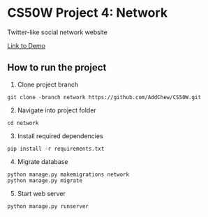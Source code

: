 # CS50W Project 4: Network

Twitter-like social network website

[Link to Demo]()

## How to run the project

1. Clone project branch
```
git clone -branch network https://github.com/AddChew/CS50W.git
```

2. Navigate into project folder
```
cd network
```

3. Install required dependencies
```
pip install -r requirements.txt
```

4. Migrate database
```
python manage.py makemigrations network
python manage.py migrate
```

5. Start web server
```
python manage.py runserver
```